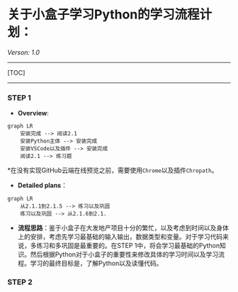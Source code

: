 # 关于小盒子学习Python的学习流程计划：
*Verson: 1.0*

---
[TOC]

---
### STEP 1
* **Overview**:
```mermaid
graph LR
    安装完成 --> 阅读2.1
    安装Python主体 --> 安装完成
    安装VSCode以及插件 --> 安装完成
    阅读2.1 --> 练习题
```
*在没有实现GitHub云端在线预览之前，需要使用`Chrome`以及插件`Chropath`。

* **Detailed plans**：
```mermaid
graph LR
    从2.1.1到2.1.5 --> 练习以及巩固
    练习以及巩固 --> 从2.1.6到2.1.
```

* **流程思路**：鉴于小盒子在大发地产项目十分的繁忙，以及考虑到时间以及身体上的安排，考虑先学习最基础的输入输出，数据类型和变量。对于学习代码来说，多练习和多巩固是最重要的。在STEP 1中，将会学习最基础的Python知识。然后根据Python对于小盒子的重要性来修改具体的学习时间以及学习流程。学习的最终目标是，了解Python以及读懂代码。
### STEP 2